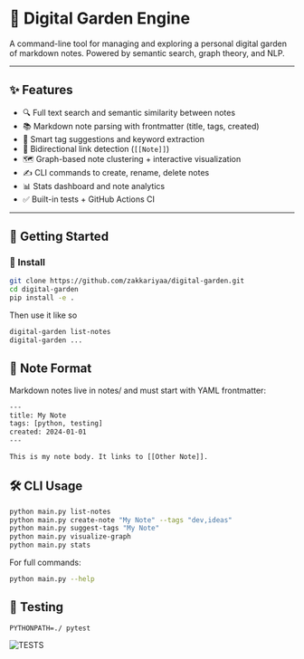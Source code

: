 # 🌱 Digital Garden Engine

A command-line tool for managing and exploring a personal digital garden of markdown notes. Powered by semantic search, graph theory, and NLP.

---

## ✨ Features

- 🔍 Full text search and semantic similarity between notes
- 📚 Markdown note parsing with frontmatter (title, tags, created)
- 🧠 Smart tag suggestions and keyword extraction
- 🔗 Bidirectional link detection (`[[Note]]`)
- 🗺 Graph-based note clustering + interactive visualization
- ✍️ CLI commands to create, rename, delete notes
- 📊 Stats dashboard and note analytics
- ✅ Built-in tests + GitHub Actions CI

---

## 🚀 Getting Started

### 🔧 Install

```bash
git clone https://github.com/zakkariyaa/digital-garden.git
cd digital-garden
pip install -e .
```

Then use it like so
```bash
digital-garden list-notes
digital-garden ...
```


## 📁 Note Format
Markdown notes live in notes/ and must start with YAML frontmatter:

```bash
---
title: My Note
tags: [python, testing]
created: 2024-01-01
---

This is my note body. It links to [[Other Note]].
```

## 🛠 CLI Usage
```bash
python main.py list-notes
python main.py create-note "My Note" --tags "dev,ideas"
python main.py suggest-tags "My Note"
python main.py visualize-graph
python main.py stats
```

For full commands:
```bash
python main.py --help
```

## 🧪 Testing
```
PYTHONPATH=./ pytest
```
![TESTS](https://github.com/zakkariyaa/digital-garden/actions/workflows/ci.yml/badge.svg)

